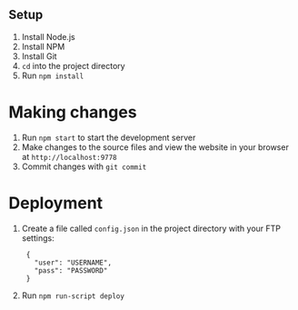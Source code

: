 ## Setup

1. Install Node.js
2. Install NPM
3. Install Git
4. `cd` into the project directory
5. Run `npm install`

# Making changes

1. Run `npm start` to start the development server
2. Make changes to the source files and view the website in your browser at `http://localhost:9778`
3. Commit changes with `git commit`

# Deployment

1. Create a file called `config.json` in the project directory with your FTP settings:

        {
          "user": "USERNAME",
          "pass": "PASSWORD"
        }

2. Run `npm run-script deploy`
